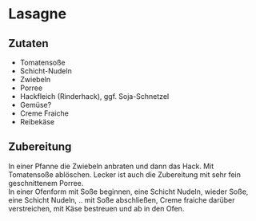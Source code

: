 # Lasagne

## Zutaten

- Tomatensoße
- Schicht-Nudeln
- Zwiebeln
- Porree
- Hackfleich (Rinderhack), ggf. Soja-Schnetzel
- Gemüse?
- Creme Fraiche
- Reibekäse

## Zubereitung

In einer Pfanne die Zwiebeln anbraten und dann das Hack. Mit Tomatensoße ablöschen. Lecker ist auch die Zubereitung mit sehr fein geschnittenem Porree.  
In einer Ofenform mit Soße beginnen, eine Schicht Nudeln, wieder Soße, eine Schicht Nudeln, ..
mit Soße abschließen, Creme fraiche darüber verstreichen, mit Käse bestreuen und ab in den Ofen.
